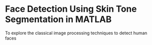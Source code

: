 # Face Detection Using Skin Tone Segmentation in MATLAB
 To explore the classical image processing techniques to detect human faces 
